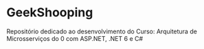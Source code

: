 # GeekShooping
Repositório dedicado ao desenvolvimento do Curso: Arquitetura de Microsserviços do 0 com ASP.NET, .NET 6 e C#
